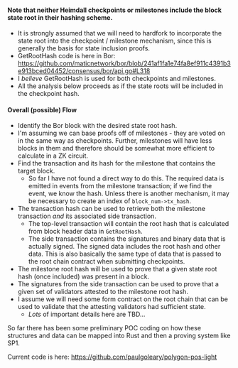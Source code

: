 
#### Note that neither Heimdall checkpoints or milestones include the block state root in their hashing scheme.
* It is strongly assumed that we will need to hardfork to incorporate the state root into the checkpoint / milestone mechanism, since this is generally the basis for state inclusion proofs.
* GetRootHash code is here in Bor: https://github.com/maticnetwork/bor/blob/241af1fa1e74fa8ef911c4391b3e913bced04452/consensus/bor/api.go#L318
* I *believe* GetRootHash is used for both checkpoints and milestones.
* All the analysis below proceeds as if the state roots will be included in the checkpoint hash.

#### Overall (possible) Flow

* Identify the Bor block with the desired state root hash.
* I'm assuming we can base proofs off of milestones - they are voted on in the same way as checkpoints. Further, milestones will have less blocks in them and therefore should be somewhat more efficient to calculate in a ZK circuit.
* Find the transaction and its hash for the milestone that contains the target block.
  * So far I have not found a direct way to do this. The required data is emitted in events from the milestone transaction; if we find the event, we know the hash. Unless there is another mechanism, it may be necessary to create an index of `block_num->tx_hash`.
* The transaction hash can be used to retrieve both the milestone transaction *and* its associated side transaction.
  * The top-level transaction will contain the root hash that is calculated from block header data in `GetRootHash`.
  * The side transaction contains the signatures and binary data that is actually signed. The signed data includes the root hash and other data. This is also basically the same type of data that is passed to the root chain contract when submitting checkpoints.
* The milestone root hash will be used to prove that a given state root hash (once included) was present in a block.
* The signatures from the side transaction can be used to prove that a given set of validators attested to the milestone root hash.
* I assume we will need some form contract on the root chain that can be used to validate that the attesting validators had sufficient state.
  * *Lots* of important details here are TBD... 

So far there has been some preliminary POC coding on how these structures and data can be mapped into Rust and then a proving system like SP1.

Current code is here: https://github.com/paulgoleary/polygon-pos-light
